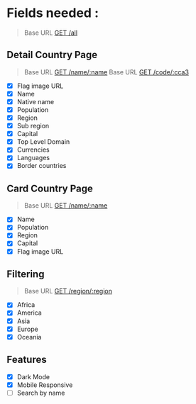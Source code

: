 # Fields needed :

> Base URL [GET /all](https://restcountries.com/v3.1/all)

## Detail Country Page

> Base URL [GET /name/:name](https://restcountries.com/v3.1/name/{name})
> Base URL [GET /code/:cca3](https://restcountries.com/v3.1/code/{cca3})

- [x] Flag image URL
- [x] Name
- [x] Native name
- [x] Population
- [x] Region
- [x] Sub region
- [x] Capital
- [x] Top Level Domain
- [x] Currencies
- [x] Languages
- [x] Border countries

## Card Country Page

> Base URL [GET /name/:name](https://restcountries.com/v3.1/name/{name})

- [x] Name
- [x] Population
- [x] Region
- [x] Capital
- [x] Flag image URL

## Filtering

> Base URL [GET /region/:region](https://restcountries.com/v3.1/region/{region})

- [x] Africa
- [x] America
- [x] Asia
- [x] Europe
- [x] Oceania

## Features

- [x] Dark Mode
- [x] Mobile Responsive
- [ ] Search by name
